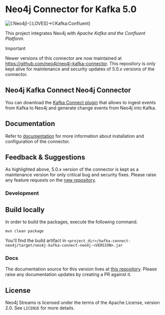 # Neo4j Connector for Kafka 5.0

![(:Neo4j)-[:LOVES]->(:Kafka:Confluent)](https://github.com/neo4j-contrib/neo4j-streams/raw/gh-pages/3.4/images/neo4j-loves-confluent.png "(:Neo4j)-[:LOVES]->(:Kafka:Confluent)")

This project integrates Neo4j with *Apache Kafka and the Confluent Platform*.

> [!IMPORTANT]  
> Newer versions of this connector are now maintained at https://github.com/neo4j/neo4j-kafka-connector.
> This repository is only kept alive for maintenance and security updates of 5.0.x versions of the connector.

## Neo4j Kafka Connect Neo4j Connector

You can download the [Kafka Connect plugin](https://www.confluent.io/hub/neo4j/kafka-connect-neo4j) that allows to ingest events from Kafka to Neo4j and generate change events from Neo4j into Kafka.

## Documentation

Refer to [documentation](https://neo4j.com/docs/kafka/) for more information about installation and configuration of the connector.

## Feedback & Suggestions

As highlighted above, 5.0.x version of the connector is kept as a maintenance version for only critical bug and security fixes.
Please raise any feature requests on the [new repository](https://github.com/neo4j/neo4j-kafka-connector).

### Development

## Build locally

In order to build the packages, execute the following command.

```shell
mvn clean package
```

You'll find the build artifact in `<project_dir>/kafka-connect-neo4j/target/neo4j-kafka-connect-neo4j-<VERSION>.jar`

### Docs

The documentation source for this version lives at [this repository](https://github.com/neo4j/docs-kafka-connector).
Please raise any documentation updates by creating a PR against it.

## License

Neo4j Streams is licensed under the terms of the Apache License, version 2.0.  See `LICENSE` for more details. 
